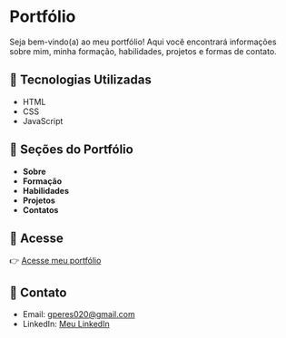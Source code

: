 
# Portfólio

Seja bem-vindo(a) ao meu portfólio! Aqui você encontrará informações sobre mim, minha formação, habilidades, projetos e formas de contato.

## 🚀 Tecnologias Utilizadas

- HTML
- CSS
- JavaScript

## 📄 Seções do Portfólio

- **Sobre**
- **Formação**
- **Habilidades**
- **Projetos**
- **Contatos**

## 🔗 Acesse

👉 [Acesse meu portfólio](https://www.gabrielperes.site/)

## 📧 Contato

- Email: gperes020@gmail.com  
- LinkedIn: [Meu LinkedIn](https://www.linkedin.com/in/gabriel-peres-70a3042b1/)  
